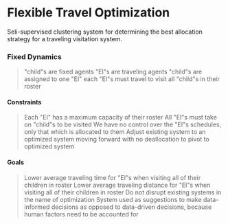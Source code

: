 # Flexible Travel Optimization

Seli-supervised clustering system for determining the best allocation strategy for a traveling visitation system.

### Fixed Dynamics
> "child"s are fixed agents
> "EI"s are traveling agents
> "child"s are assigned to one "EI" each
> "EI"s must travel to visit all "child"s in their roster

#### Constraints
> Each "EI" has a maximum capacity of their roster
> All "EI"s must take on "child"s to be visited
> We have no control over the "EI"s schedules, only that which is allocated to them
> Adjust existing system to an optimized system moving forward with no deallocation to pivot to optimized system

#### Goals
> Lower average traveling time for "EI"s when visiting all of their children in roster
> Lower average traveling distance for "EI"s when visiting all of their children in roster
> Do not disrupt existing systems in the name of optimization
> System used as suggestions to make data-informed decisions as opposed to data-driven decisions, because human factors need to be accounted for
